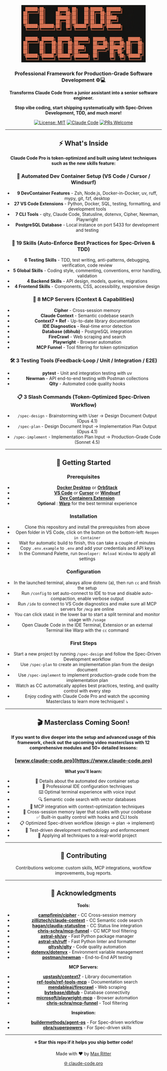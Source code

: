 <div align="center">

<img src="images/logo.png" alt="Claude Code Pro" width="400">

### Professional Framework for Production-Grade Software Development ⚙️💻

**Transforms Claude Code from a junior assistant into a senior software engineer.**

**Stop vibe coding, start shipping systematically with Spec-Driven Development, TDD, and much more!**

[![License: MIT](https://img.shields.io/badge/License-MIT-yellow.svg)](https://opensource.org/licenses/MIT)
[![Claude Code](https://img.shields.io/badge/Claude_Code-Optimized-blue)](https://claude.ai)
[![PRs Welcome](https://img.shields.io/badge/PRs-welcome-brightgreen.svg)](http://makeapullrequest.com)

---

## ⚡ What's Inside

**Claude Code Pro is token-optimized and built using latest techniques such as the new skills feature:**

### 🐳 Automated Dev Container Setup (VS Code / Cursor / Windsurf)
- **9 DevContainer Features** - Zsh, Node.js, Docker-in-Docker, uv, ruff, mypy, git, fzf, desktop
- **27 VS Code Extensions** - Python, Docker, SQL, testing, formatting, and development tools
- **7 CLI Tools** - qlty, Claude Code, Statusline, dotenvx, Cipher, Newman, Playwright
- **PostgreSQL Database** - Local instance on port 5433 for development and testing

### 🎨 19 Skills (Auto-Enforce Best Practices for Spec-Driven & TDD)
- **6 Testing Skills** - TDD, test writing, anti-patterns, debugging, verification, code review
- **5 Global Skills** - Coding style, commenting, conventions, error handling, validation
- **4 Backend Skills** - API design, models, queries, migrations
- **4 Frontend Skills** - Components, CSS, accessibility, responsive design

### 🔌 8 MCP Servers (Context & Capabilities)
- **Cipher** - Cross-session memory
- **Claude Context** - Semantic codebase search
- **Context7 + Ref** - Up-to-date library documentation
- **IDE Diagnostics** - Real-time error detection
- **Database (dbhub)** - PostgreSQL integration
- **FireCrawl** - Web scraping and search
- **Playwright** - Browser automation
- **MCP Funnel** - Tool filtering for token optimization

### 🛠️ 3 Testing Tools (Feedback-Loop / Unit / Integration / E2E)
- **pytest** - Unit and integration testing with uv
- **Newman** - API end-to-end testing with Postman collections
- **Qlty** - Automated code quality hooks

### 📋 3 Slash Commands (Token-Optimized Spec-Driven Workflow)
- `/spec-design` - Brainstorming with User → Design Document Output (Opus 4.1)
- `/spec-plan` - Design Document Input → Implementation Plan Output (Opus 4.1)
- `/spec-implement` - Implementation Plan Input → Production-Grade Code (Sonnet 4.5)

---

## 🚀 Getting Started

### Prerequisites

- **[Docker Desktop](https://www.docker.com/products/docker-desktop/)** or **[OrbStack](https://orbstack.dev/download)**
- **[VS Code](https://code.visualstudio.com/)** or **[Cursor](https://cursor.com/)** or **[Windsurf](https://windsurf.dev/)**
- **[Dev Containers Extension](https://marketplace.visualstudio.com/items?itemName=ms-vscode-remote.remote-containers)**
- **Optional** : **[Warp](https://www.warp.dev/)** for the best terminal experience

### Installation

- Clone this repository and install the prerequisites from above
- Open folder in VS Code, click on the button on the bottom-left: `Reopen in Container`
- Wait for automatic build to finish, this can take a couple of minutes
- Copy `.env.example` to `.env` and add your credentials and API keys
- In the Command Palette, run `Developer: Reload Window` to apply all settings

### Configuration

- In the launched terminal, always allow dotenv (a), then run `cc` and finish the setup
- Run `/config` to set auto-connect to IDE to true and disable auto-compaction, enable verbose output
- Run `/ide` to connect to VS Code diagnostics and make sure all MCP servers for `/mcp` are online
- You can click `USAGE` in the lower bar to start a split terminal and monitor usage with `/usage`
- Open Claude Code in the IDE Terminal, Extension or an external Terminal like Warp with the `cc` command

### First Steps

- Start a new project by running `/spec-design` and follow the Spec-Driven Development workflow
- Use `/spec-plan` to create an implementation plan from the design document
- Use `/spec-implement` to implement production-grade code from the implementation plan
- Watch as CC automatically applies best practices, testing, and quality control with every step
- Enjoy coding with Claude Code Pro and watch the upcoming Masterclass to learn more techniques! ⤵️

---

## 🎬 Masterclass Coming Soon!

**If you want to dive deeper into the setup and advanced usage of this framework, check out the upcoming video masterclass with 12 comprehensive modules and 50+ detailed lessons:**

### [www.claude-code.pro](https://www.claude-code.pro)

**What you'll learn:**
- 🐳 Details about the automated dev container setup
- 🎨 Professional IDE configuration techniques
- ⌨️ Optimal terminal experience with voice input
- 🔍 Semantic code search with vector databases
- 🔌 MCP integration with context-optimization techniques
- 🧠 Cross-session memory layer that scales with your codebase
- ✅ Built-in quality control with hooks and CLI tools
- 📋 Optimized Spec-driven workflow (design → plan → implement)
- 🧪 Test-driven development methodology and enformcement
- 🚀 Applying all techniques to a real-world project

---

## 🤝 Contributing

Contributions welcome: custom skills, MCP integrations, workflow improvements, bug reports.

---

## 🙏 Acknowledgments

**Tools:**
- **[campfirein/cipher](https://github.com/campfirein/cipher)** - CC Cross-session memory
- **[zilliztech/claude-context](https://github.com/zilliztech/claude-context)** - CC Semantic code search
- **[hagan/claudia-statusline](https://github.com/hagan/claudia-statusline)** - CC Status line integration
- **[chris-schra/mcp-funnel](https://github.com/chris-schra/mcp-funnel)** - CC MCP tool filtering
- **[astral-sh/uv](https://github.com/astral-sh/uv)** - Fast Python package manager
- **[astral-sh/ruff](https://github.com/astral-sh/ruff)** - Fast Python linter and formatter
- **[qltysh/qlty](https://github.com/qltysh/qlty)** - Code quality automation
- **[dotenvx/dotenvx](https://github.com/dotenvx/dotenvx)** - Environment variable management
- **[postman/newman](https://github.com/postman/newman)** - End-to-End API testing

**MCP Servers:**
- **[upstash/context7](https://github.com/upstash/context7)** - Library documentation
- **[ref-tools/ref-tools-mcp](https://github.com/ref-tools/ref-tools-mcp)** - Documentation search
- **[mendableai/firecrawl](https://github.com/mendableai/firecrawl)** - Web scraping
- **[bytebase/dbhub](https://github.com/bytebase/dbhub)** - Database connectivity
- **[microsoft/playwright-mcp](https://github.com/microsoft/playwright-mcp)** - Browser automation
- **[chris-schra/mcp-funnel](https://github.com/chris-schra/mcp-funnel)** - Tool filtering

**Inspiration:**
- **[buildermethods/agent-os](https://github.com/buildermethods/agent-os)** - For Spec-driven workflow
- **[obra/superpowers](https://github.com/obra/superpowers)** - For Spec-driven skills

---

**⭐ Star this repo if it helps you ship better code!**

Made with ❤️ by [Max Ritter](https://www.maxritter.net)

[🌐 claude-code.pro](https://www.claude-code.pro)

</div>
